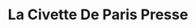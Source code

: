---
title: "La Civette De Paris Presse"
url: /saint-venant/la-civette-de-paris-presse/
shop: tabac
---